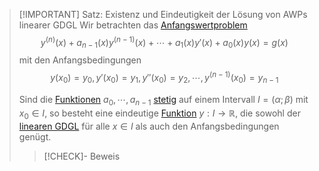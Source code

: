 > [!IMPORTANT] Satz: Existenz und Eindeutigkeit der Lösung von AWPs linearer GDGL
> Wir betrachten das [Anfangswertproblem](../Anfangswertproblem.md)
> $$y^{(n)}(x) + a_{n-1}(x)y^{(n-1)}(x) + \cdots + a_1(x)y'(x) + a_0(x)y(x) = g(x)$$
> mit den Anfangsbedingungen
> $$y(x_0) = y_0, y'(x_0)=y_1, y''(x_0)=y_2,\cdots, y^{(n-1)}(x_0)=y_{n-1}$$
> 
> Sind die [Funktionen](../../../Funktionen/Funktion.md) $a_0,\cdots,a_{n-1}$ [stetig](../../../../Grenzwerte%20von%20Funktionen/Stetigkeit/Stetigkeit.md) auf einem Intervall $I = (\alpha;\beta)$ mit $x_0\in I$, so besteht eine eindeutige [Funktion](../../../../Funktionen/Funktion.md) $y: I \to \mathbb{R}$, die sowohl der [linearen GDGL](Lineare%20GDGL.md) für alle $x\in I$ als auch den Anfangsbedingungen genügt.
> > [!CHECK]- Beweis
